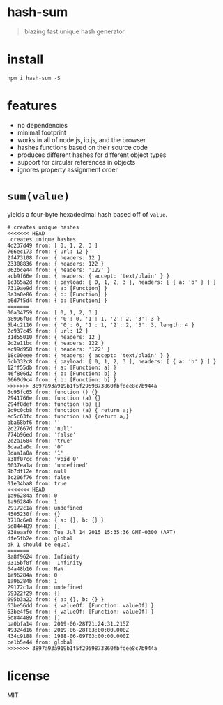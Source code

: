 # hash-sum

> blazing fast unique hash generator

# install

```shell
npm i hash-sum -S
```

# features

- no dependencies
- minimal footprint
- works in all of node.js, io.js, and the browser
- hashes functions based on their source code
- produces different hashes for different object types
- support for circular references in objects
- ignores property assignment order

# `sum(value)`

yields a four-byte hexadecimal hash based off of `value`.

```
# creates unique hashes
<<<<<<< HEAD
 creates unique hashes
4d237d49 from: [ 0, 1, 2, 3 ]
766ec173 from: { url: 12 }
2f473108 from: { headers: 12 }
23308836 from: { headers: 122 }
062bce44 from: { headers: '122' }
acb9f66e from: { headers: { accept: 'text/plain' } }
1c365a2d from: { payload: [ 0, 1, 2, 3 ], headers: [ { a: 'b' } ] }
7319ae9d from: { a: [Function] }
8a3a0e86 from: { b: [Function] }
b6d7f5d4 from: { b: [Function] }
=======
00a34759 from: [ 0, 1, 2, 3 ]
a8996f0c from: { '0': 0, '1': 1, '2': 2, '3': 3 }
5b4c2116 from: { '0': 0, '1': 1, '2': 2, '3': 3, length: 4 }
2c937c45 from: { url: 12 }
31d55010 from: { headers: 12 }
2d2e11bc from: { headers: 122 }
ec99d958 from: { headers: '122' }
18c00eee from: { headers: { accept: 'text/plain' } }
6cb332c8 from: { payload: [ 0, 1, 2, 3 ], headers: [ { a: 'b' } ] }
12ff55db from: { a: [Function: a] }
46f806d2 from: { b: [Function: b] }
0660d9c4 from: { b: [Function: b] }
>>>>>>> 3897a93a919b1f5f2959873860fbfdee8c7b944a
6c95fc65 from: function () {}
2941766e from: function (a) {}
294f8def from: function (b) {}
2d9c0cb8 from: function (a) { return a;}
ed5c63fc from: function (a) {return a;}
bba68bf6 from: ''
2d27667d from: 'null'
774b96ed from: 'false'
2d2a1684 from: 'true'
8daa1a0c from: '0'
8daa1a0a from: '1'
e38f07cc from: 'void 0'
6037ea1a from: 'undefined'
9b7df12e from: null
3c206f76 from: false
01e34ba8 from: true
<<<<<<< HEAD
1a96284a from: 0
1a96284b from: 1
29172c1a from: undefined
4505230f from: {}
3718c6e8 from: { a: {}, b: {} }
5d844489 from: []
938eaaf0 from: Tue Jul 14 2015 15:35:36 GMT-0300 (ART)
dfe5fb2e from: global
ok 1 should be equal
=======
8a8f9624 from: Infinity
0315bf8f from: -Infinity
64a48b16 from: NaN
1a96284a from: 0
1a96284b from: 1
29172c1a from: undefined
59322f29 from: {}
095b3a22 from: { a: {}, b: {} }
63be56dd from: { valueOf: [Function: valueOf] }
63be4f5c from: { valueOf: [Function: valueOf] }
5d844489 from: []
ba0bfa14 from: 2019-06-28T21:24:31.215Z
49324d16 from: 2019-06-28T03:00:00.000Z
434c9188 from: 1988-06-09T03:00:00.000Z
ce1b5e44 from: global
>>>>>>> 3897a93a919b1f5f2959873860fbfdee8c7b944a
```

# license

MIT

